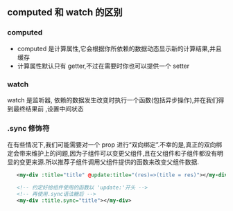 ## computed 和 watch 的区别
### computed
* computed 是计算属性,它会根据你所依赖的数据动态显示新的计算结果,并且缓存
* 计算属性默认只有 getter,不过在需要时你也可以提供一个 setter

### watch
 watch 是监听器, 依赖的数据发生改变时执行一个函数(包括异步操作),并在我们得到最终结果前 ,设置中间状态

 ### .sync 修饰符
 在有些情况下,我们可能需要对一个 prop 进行“双向绑定”.不幸的是,真正的双向绑定会带来维护上的问题,因为子组件可以变更父组件,且在父组件和子组件都没有明显的变更来源.所以推荐子组件调用父组件提供的函数来改变父组件数据.

 ```xml
    <my-div :title="title" @update:title="(res)=>(title = res)"></my-div>

    <!-- 约定好给组件使用的函数以 'update:'开头 -->
    <!-- 再使用.sync语法糖后 -->
    <my-div :title.sync="title"></my-div>
 ```
